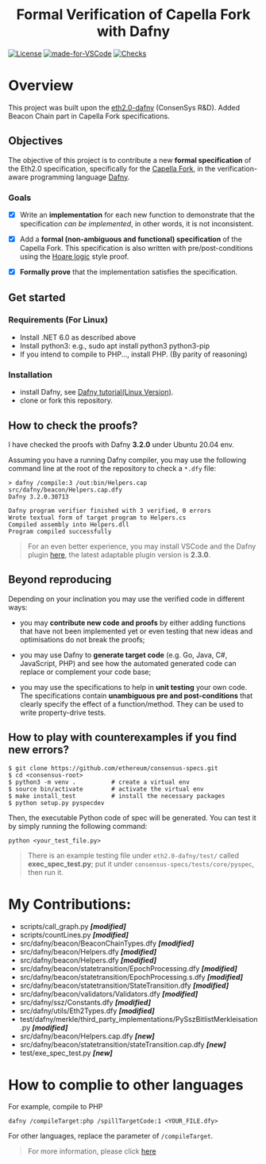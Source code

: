 <h1 align="center">Formal Verification of Capella Fork with Dafny</h1>

[![License](https://img.shields.io/badge/License-Apache%202.0-blue.svg)](https://opensource.org/licenses/Apache-2.0) 
[![made-for-VSCode](https://img.shields.io/badge/Made%20for-VSCode-1f425f.svg)](https://code.visualstudio.com/)
[![Checks](https://img.shields.io/badge/DafnyVerify-Verified-darkgreen.svg)](https://shields.io/) 
  

# Overview 

This project was built upon the [eth2.0-dafny](https://github.com/ConsenSys/eth2.0-dafny) (ConsenSys R&D). Added Beacon Chain part in Capella Fork specifications.

## Objectives

The objective of this project is to contribute a new **formal specification** of the Eth2.0 specification, specifically for the [Capella Fork](https://github.com/ethereum/consensus-specs/blob/dev/specs/capella/beacon-chain.md), in the verification-aware programming language [Dafny](https://github.com/dafny-lang/dafny/wiki).

### Goals

- [x] Write an **implementation** for each new function to demonstrate that the specification _can be implemented_, in other words, it is not inconsistent.

- [x] Add a **formal (non-ambiguous and functional) specification** of the Capella Fork.
This specification is also written with pre/post-conditions using the [Hoare logic](https://en.wikipedia.org/wiki/Hoare_logic) style proof.

- [x] **Formally prove** that the implementation satisfies the specification.


## Get started
### Requirements (For Linux)
- Install .NET 6.0 as described above
- Install python3: e.g., sudo apt install python3 python3-pip
- If you intend to compile to PHP..., install PHP. (By parity of reasoning)

### Installation
- install Dafny, see [Dafny tutorial(Linux Version)](https://github.com/dafny-lang/dafny/wiki/INSTALL#linux-source).
- clone or fork this repository.


## How to check the proofs?

I have checked the proofs with Dafny **3.2.0** under Ubuntu 20.04 env.

Assuming you have a running Dafny compiler, you may use the following command line at the root of the repository to check a `*.dfy` file:
```
> dafny /compile:3 /out:bin/Helpers.cap src/dafny/beacon/Helpers.cap.dfy
Dafny 3.2.0.30713

Dafny program verifier finished with 3 verified, 0 errors
Wrote textual form of target program to Helpers.cs
Compiled assembly into Helpers.dll
Program compiled successfully
```

> For an even  better experience, you may install VSCode and the Dafny plugin [here](https://marketplace.visualstudio.com/items?itemName=dafny-lang.ide-vscode), the latest adaptable plugin version is **2.3.0**.

## Beyond reproducing

Depending on your inclination you may use the verified code in different ways:

* you may **contribute new code and proofs** by either adding functions that have not been implemented yet or even testing that new ideas and optimisations do not break the proofs;

* you may use Dafny to **generate target code** (e.g. Go, Java, C#, JavaScript, PHP) and see how the automated generated code can replace or complement your code base;

* you may use the specifications to help in **unit testing** your own code. The specifications contain **unambiguous pre and post-conditions** that clearly specify the effect of a function/method.  They can be used to write property-drive tests.


## How to play with counterexamples if you find new errors?

```
$ git clone https://github.com/ethereum/consensus-specs.git
$ cd <consensus-root>
$ python3 -m venv .          # create a virtual env
$ source bin/activate        # activate the virtual env
$ make install_test          # install the necessary packages
$ python setup.py pyspecdev
```
Then, the executable Python code of spec will be generated. You can test it by simply running the following command:

` python <your_test_file.py> `

> There is an example testing file under `eth2.0-dafny/test/` called **exec_spec_test.py**; put it under `consensus-specs/tests/core/pyspec`, then run it.

# My Contributions:
- scripts/call_graph.py **_[modified]_**
- scripts/countLines.py **_[modified]_**
- src/dafny/beacon/BeaconChainTypes.dfy **_[modified]_**
- src/dafny/beacon/Helpers.dfy **_[modified]_**
- src/dafny/beacon/Helpers.dfy **_[modified]_**
- src/dafny/beacon/statetransition/EpochProcessing.dfy **_[modified]_**
- src/dafny/beacon/statetransition/EpochProcessing.s.dfy **_[modified]_**
- src/dafny/beacon/statetransition/StateTransition.dfy **_[modified]_**
- src/dafny/beacon/validators/Validators.dfy **_[modified]_**
- src/dafny/ssz/Constants.dfy **_[modified]_**
- src/dafny/utils/Eth2Types.dfy **_[modified]_**
- test/dafny/merkle/third_party_implementations/PySszBitlistMerkleisation.py **_[modified]_**
- src/dafny/beacon/Helpers.cap.dfy **_[new]_**
- src/dafny/beacon/statetransition/stateTransition.cap.dfy **_[new]_**
- test/exe_spec_test.py **_[new]_**

# How to complie to other languages
For example, compile to PHP

`dafny /compileTarget:php /spillTargetCode:1 <YOUR_FILE.dfy>`

For other languages, replace the parameter of `/compileTarget`.
> For more information, please click [here](https://dafny.org/latest/toc)





